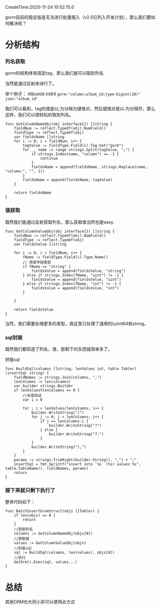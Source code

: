 CreateTime:2020-11-24 10:52:15.0

gorm目前的稳定版是无法进行批量插入（v2.0已列入开发计划），那么我们要如何解决呢？

# 分析结构




### 列名获取
gorm的结构体有固定tag，那么我们就可以取到列名

当然是通过反射来进行了。


举个例子：
	AlbumId    int64  `gorm:"column:album_id;type:bigint(20)" json:"album_id"`

我们可以看到，tag的值是以;为分隔为键值对，然后键值对是以:为分隔符，那么这样，我们可以很轻松的取到列名。
```
func GetColumnNameObj(obj interface{}) []string {
	fieldNum := reflect.TypeOf(obj).NumField()
	fieldType := reflect.TypeOf(obj)
	var fieldsName []string
	for i := 0; i < fieldNum; i++ {
		tagValue := fieldType.Field(i).Tag.Get("gorm")
		for _, name := range strings.Split(tagValue, ";") {
			if strings.Index(name, "column") == -1 {
				continue
			}
			fieldsName = append(fieldsName, strings.Replace(name, "column:", "", 1))
		}
		fieldsName = append(fieldsName, tagValue)
	}

	return fieldsName
}
```

### 值获取

既然我们能通过反射获取列名，那么获取值当然也是easy.

```
func GetColumnValueObj(obj interface{}) []string {
	fieldNum := reflect.TypeOf(obj).NumField()
	fieldType := reflect.TypeOf(obj)
	var fieldsValue []string
	
	for i := 0; i < fieldNum; i++ {
		fName := fieldType.Field(i).Type.Name()
		// 获取字段类型
		if fName == "string" {
			fieldsValue = append(fieldsValue, "string")
		} else if strings.Index(fName, "uint") != -1 {
			fieldsValue = append(fieldsValue, "uint")
		} else if strings.Index(fName, "int") != -1 {
			fieldsValue = append(fieldsValue, "int")
		}
	
	}

	return fieldsValue
}
```

当然，我们需要处理更多的类型，我这里只处理了通用的(u)int64和string。

### sql封装

既然我们都知道了列名，值，那剩下的东西就简单多了。

拼接sql
```
func BuildSql(columns []string, lenValues int, table Tabler) (insertSql string) {
	fieldNames := strings.Join(columns, ",")
	lenColumns := len(columns)
	var builder strings.Builder
	if lenValues%lenColumns == 0 {
		//长度验证
		var i = 0

		for ; i < lenValues/lenColumns; i++ {
			builder.WriteString("(")
			for j := 0; j < lenColumns; j++ {
				if j == lenColumns-1 {
					builder.WriteString("?")
				} else {
					builder.WriteString("?,")
				}
			}
			builder.WriteString("),")
		}
	}
	params := strings.TrimRight(builder.String(), ",") + ";"
	insertSql = fmt.Sprintf("insert into `%s` (%s) values %s", table.TableName(), fieldNames, params)
	return
}
```

### 接下来就只剩下执行了

整体代码如下：
```
func BatchInsertGromStruct(objs []Tabler) {
	if len(objs) == 0 {
		return
	}
	//获取列名
	columns := GetColumnNameObj(objs[0])
	//获取值
	values := GetColumnValueObj(objs)
	//封装sql
	sql := BuildSql(columns, len(values), objs[0])
	//执行
	GetOrm().Exec(sql, values...)
}

```


# 总结

其他ORM也大同小异可以使用此方式


